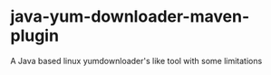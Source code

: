 # java-yum-downloader-maven-plugin
A Java based linux yumdownloader's like tool with some limitations
